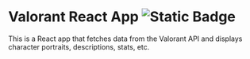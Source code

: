 # Valorant React App&nbsp;![Static Badge](https://img.shields.io/badge/Vercel%20-Live-6DA55F?logo=vercel&logoColor=fffff)
This is a React app that fetches data from the Valorant API and displays character portraits, descriptions, stats, etc. 
